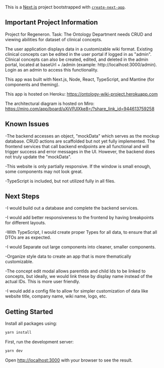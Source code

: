 This is a [Next.js](https://nextjs.org/) project bootstrapped with [`create-next-app`](https://github.com/vercel/next.js/tree/canary/packages/create-next-app).

## Important Project Information

Project for Regeneron. Task: The Ontology Department needs CRUD and viewing abilities for dataset of clinical concepts.

The user application displays data in a customizable wiki format. Existing clinical concepts can be edited in the user portal if logged in as "admin". Clinical concepts can also be created, edited, and deleted in the admin portal, located at baseUrl + /admin (example: http://localhost:3000/admin). Login as an admin to access this functionality.

This app was built with Next.js, Node, React, TypeScript, and Mantine (for components and theming).

This app is hosted on Heroku: https://ontology-wiki-project.herokuapp.com

The architectural diagram is hosted on Miro: https://miro.com/app/board/uXjVPJlXke8=/?share_link_id=944613759258

## Known Issues

-The backend accesses an object, "mockData" which serves as the mockup database. CRUD actions are scaffolded but not yet fully implemented. The frontend services that call backend endpoints are all functional and will trigger success and error messages in the UI. However, the backend does not truly update the "mockData".

-This website is only partially responsive. If the window is small enough, some components may not look great.

-TypeScript is included, but not utilized fully in all files.

## Next Steps

-I would build out a database and complete the backend services.

-I would add better responsiveness to the frontend by having breakpoints for different layouts.

-With TypeScript, I would create proper Types for all data, to ensure that all DTOs are as expected.

-I would Separate out large components into cleaner, smaller components.

-Organize style data to create an app that is more thematically customizable.

-The concept edit modal allows parentIds and child Ids to be linked to concepts, but ideally, we would link these by display name instead of the actual IDs. This is more user friendly.

-I would add a config file to allow for simpler customization of data like website title, company name, wiki name, logo, etc.

## Getting Started

Install all packages using:

```bash
yarn install
```

First, run the development server:

```bash
yarn dev
```

Open [http://localhost:3000](http://localhost:3000) with your browser to see the result.
